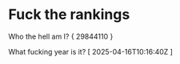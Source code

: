 # Fuck the rankings

Who the hell am I?
{ 29844110 }

What fucking year is it?
[ 2025-04-16T10:16:40Z ]
